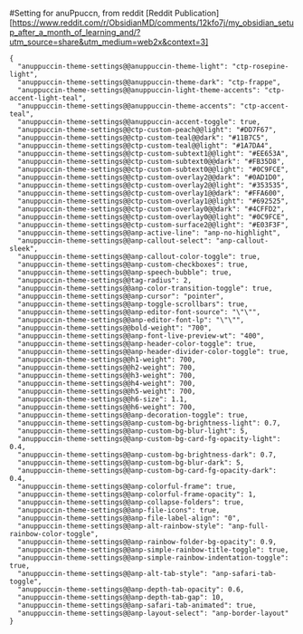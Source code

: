 #Setting for anuPpuccn, from reddit [Reddit Publication][https://www.reddit.com/r/ObsidianMD/comments/12kfo7j/my_obsidian_setup_after_a_month_of_learning_and/?utm_source=share&utm_medium=web2x&context=3]

    {
      "anuppuccin-theme-settings@@anuppuccin-theme-light": "ctp-rosepine-light",
      "anuppuccin-theme-settings@@anuppuccin-theme-dark": "ctp-frappe",
      "anuppuccin-theme-settings@@anuppuccin-light-theme-accents": "ctp-accent-light-teal",
      "anuppuccin-theme-settings@@anuppuccin-theme-accents": "ctp-accent-teal",
      "anuppuccin-theme-settings@@anuppuccin-accent-toggle": true,
      "anuppuccin-theme-settings@@ctp-custom-peach@@light": "#DD7F67",
      "anuppuccin-theme-settings@@ctp-custom-teal@@dark": "#11B7C5",
      "anuppuccin-theme-settings@@ctp-custom-teal@@light": "#1A7DA4",
      "anuppuccin-theme-settings@@ctp-custom-subtext1@@light": "#EE653A",
      "anuppuccin-theme-settings@@ctp-custom-subtext0@@dark": "#FB35D8",
      "anuppuccin-theme-settings@@ctp-custom-subtext0@@light": "#0C9FCE",
      "anuppuccin-theme-settings@@ctp-custom-overlay2@@dark": "#0AD1D0",
      "anuppuccin-theme-settings@@ctp-custom-overlay2@@light": "#353535",
      "anuppuccin-theme-settings@@ctp-custom-overlay1@@dark": "#FFA600",
      "anuppuccin-theme-settings@@ctp-custom-overlay1@@light": "#692525",
      "anuppuccin-theme-settings@@ctp-custom-overlay0@@dark": "#4CFFD2",
      "anuppuccin-theme-settings@@ctp-custom-overlay0@@light": "#0C9FCE",
      "anuppuccin-theme-settings@@ctp-custom-surface2@@light": "#E03F3F",
      "anuppuccin-theme-settings@@anp-active-line": "anp-no-highlight",
      "anuppuccin-theme-settings@@anp-callout-select": "anp-callout-sleek",
      "anuppuccin-theme-settings@@anp-callout-color-toggle": true,
      "anuppuccin-theme-settings@@anp-custom-checkboxes": true,
      "anuppuccin-theme-settings@@anp-speech-bubble": true,
      "anuppuccin-theme-settings@@tag-radius": 2,
      "anuppuccin-theme-settings@@anp-color-transition-toggle": true,
      "anuppuccin-theme-settings@@anp-cursor": "pointer",
      "anuppuccin-theme-settings@@anp-toggle-scrollbars": true,
      "anuppuccin-theme-settings@@anp-editor-font-source": "\"\"",
      "anuppuccin-theme-settings@@anp-editor-font-lp": "\"\"",
      "anuppuccin-theme-settings@@bold-weight": "700",
      "anuppuccin-theme-settings@@anp-font-live-preview-wt": "400",
      "anuppuccin-theme-settings@@anp-header-color-toggle": true,
      "anuppuccin-theme-settings@@anp-header-divider-color-toggle": true,
      "anuppuccin-theme-settings@@h1-weight": 700,
      "anuppuccin-theme-settings@@h2-weight": 700,
      "anuppuccin-theme-settings@@h3-weight": 700,
      "anuppuccin-theme-settings@@h4-weight": 700,
      "anuppuccin-theme-settings@@h5-weight": 700,
      "anuppuccin-theme-settings@@h6-size": 1.1,
      "anuppuccin-theme-settings@@h6-weight": 700,
      "anuppuccin-theme-settings@@anp-decoration-toggle": true,
      "anuppuccin-theme-settings@@anp-custom-bg-brightness-light": 0.7,
      "anuppuccin-theme-settings@@anp-custom-bg-blur-light": 5,
      "anuppuccin-theme-settings@@anp-custom-bg-card-fg-opacity-light": 0.4,
      "anuppuccin-theme-settings@@anp-custom-bg-brightness-dark": 0.7,
      "anuppuccin-theme-settings@@anp-custom-bg-blur-dark": 5,
      "anuppuccin-theme-settings@@anp-custom-bg-card-fg-opacity-dark": 0.4,
      "anuppuccin-theme-settings@@anp-colorful-frame": true,
      "anuppuccin-theme-settings@@anp-colorful-frame-opacity": 1,
      "anuppuccin-theme-settings@@anp-collapse-folders": true,
      "anuppuccin-theme-settings@@anp-file-icons": true,
      "anuppuccin-theme-settings@@anp-file-label-align": "0",
      "anuppuccin-theme-settings@@anp-alt-rainbow-style": "anp-full-rainbow-color-toggle",
      "anuppuccin-theme-settings@@anp-rainbow-folder-bg-opacity": 0.9,
      "anuppuccin-theme-settings@@anp-simple-rainbow-title-toggle": true,
      "anuppuccin-theme-settings@@anp-simple-rainbow-indentation-toggle": true,
      "anuppuccin-theme-settings@@anp-alt-tab-style": "anp-safari-tab-toggle",
      "anuppuccin-theme-settings@@anp-depth-tab-opacity": 0.6,
      "anuppuccin-theme-settings@@anp-depth-tab-gap": 10,
      "anuppuccin-theme-settings@@anp-safari-tab-animated": true,
      "anuppuccin-theme-settings@@anp-layout-select": "anp-border-layout"
    }
